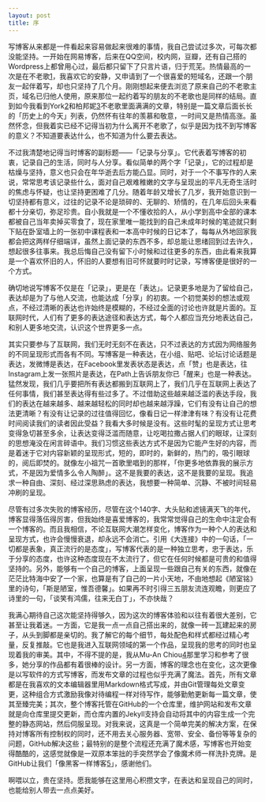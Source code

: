 ```yaml
---
layout: post
title: 序
---
```



写博客从来都是一件看起来容易做起来很难的事情，我自己尝试过多次，可每次都没能坚持。一开始在网易博客，后来在QQ空间，校内网，豆瓣，还有自己搭的Wordpress上都曾用心过，最后都只留下了只言片语，归于荒芜。热情最高的一次是在不老歌[1]，我喜欢它的安静，又申请到了一个很喜爱的短域名，还跟一个朋友一起伴着写，却也只坚持了几个月。刚刚想起来便去浏览了原来自己的不老歌主页，域名已归他人使用，原来那位一起约着写的朋友的不老歌也是同样的结局。直到如今我看到York[2]和柏邦妮[3]不老歌里面满满的文章，特别是一篇文章后面长长的「历史上的今天」列表，仍然怀有往年的羡慕和敬意，一时间又是热情高涨。虽然怀念，但我着实已经不记得当初为什么离开不老歌了，似乎是因为找不到写博客的意义？不知道要表达什么，也不知道为什么要去表达。


不过我清楚地记得当时博客的副标题——「记录与分享」。它代表着写博客的初衷，记录自己的生活，同时与人分享。看似简单的两个字「记录」，它的过程却是枯燥与坚持，意义也只会在年华逝去后方能凸显。同时，对于一个不事写作的人来说，常常思考该记录些什么，面对自己艰难稚嫩的文字与呈现出的平凡无奇生活时的焦虑与怀疑，也让坚持更困难了几分。随着年龄又增长了几岁，我开始意识到一切坚持都有意义，过往的记录不论是琐碎的、无聊的、矫情的，在几年后回头来看都十分亲切，弥足珍贵。自小我就是一个不懂收拾的人，从小学到高中全部的课本都被自己当年卖掉买零食了，现在家里唯一能找到的自己未成年时候的笔迹就只剩下贴在卧室墙上的一张初中课程表和一本高中时候的日记本了，每每从外地回家我都会把这两样仔细端详，虽然上面记录的东西不多，却总能让思绪回到过去许久，想起很多往事来。我总后悔自己没有留下小时候和过往更多的东西，由此看来我算是一个喜欢怀旧的人，怀旧的人要想有旧可怀就要时时记录，写博客便是很好的一个方式。


确切地说写博客不仅是在「记录」，更是在「表达」。记录更多地是为了留给自己，表达却是为了与他人交流，也能达成「分享」的初衷。一个初觉美妙的想法或观点，不经过清晰的表达也许始终是模糊的，不经过全面的讨论也许就是片面的。互联网时代，人们有了更多的表达途径和表达方式，每个人都应当充分地表达自己，和别人更多地交流，认识这个世界更多一点。


其实只要参与了互联网，我们无时无刻不在表达，只不过表达的方式因为网络服务的不同呈现形式而各有不同。写博客是一种表达，在小组、贴吧、论坛讨论话题是表达，发微博是表达，在Facebook里发表状态是表达，点「赞」也是表达，往Instagram上发一张照片是表达，在Path上告诉朋友你已「醒来」也是一种表达。猛然发现，我们几乎要把所有表达都搬到互联网上了，我们几乎在互联网上表达了任何事情，我们甚至表达得有些过多了。不过借助这些越来越泛滥的表达手段，我们的表达在越来越多、越来越轻松的同时却也越来越浮躁，它们有没有让自己的想法更清晰？有没有让记录的过往值得回忆，像看日记一样津津有味？有没有让花费时间阅读我们的读者因此受益？我看大多时候是没有。这些时髦的呈现方式让思考变得急切甚至多余，让表达变得泛滥而随意，让吃喝拉撒占据人们的眼球，让深刻的思想淹没在闲言碎语中。我们习惯这些表达方式不是因为它能产生好的内容，而是着迷于它对内容新颖的呈现形式，短的，即时的，新鲜的，热门的，吸引眼球的，阅后即焚的。就像左小祖咒一首歌里唱到的那样，「你更多地依靠我的展示方式，不是因为爱情多么令人陶醉」。这不是我要的表达，这不是我要的呈现。我追求一种自由、深刻、经过深思熟虑的表达，我想要一种简单、沉静、不被时间轻易冲刷的呈现。


尽管有过多次失败的博客经历，尽管在这个140字、大头贴和滤镜满天飞的年代，博客显得落伍得厉害，但我始终是喜爱博客的，我常常觉得自己的生命中注定会有一个博客的。而且我相信，不论互联网大潮怎样变化，博客作为一种个人的表达和呈现方式，也许会慢慢衰退，却永远不会消亡。引用《大连接》中的一句话，「一切都是表象，真正流行的是态度」，写博客代表的是一种独立思考，忠于表达，乐于分享的态度，也许这种态度现在不太流行了，但它在任何时候都是可贵的和值得坚持的。另外，能够有一个自己的博客，上面呈现一些跟自己有关的东西，就像在茫茫比特海中安了一个家，也算是有了自己的一片小天地，不由地想起《陋室铭》里的诗句，「斯是陋室，惟吾德馨」。如果再不时引得三五朋友流连观瞻，则更应了诗里的一句，「谈笑有鸿儒，往来无白丁」，不亦快哉？


我满心期待自己这次能坚持得够久，因为这次的博客体验和以往有着很大差别，它甚至让我着迷。一方面，它是我一点一点自己搭出来的，就像一砖一瓦建起来的房子，从头到脚都是亲切的。我了解它的每个细节，每处配色和样式都经过精心考量，反复推敲。它也是我进入互联网领域的第一个作品，呈现我的思考的同时也呈现着我的审美。其中，不得不提的是，我从Mu-An Chiou[4]那里学习和参考了很多，她分享的作品都有着很棒的设计。另一方面，博客的理念也在变化，这次更像是以写软件的方式写博客，而发布文章的过程也似乎充满了魔法。首先，所有文章都是在我喜欢的文本编辑器里用Markdown格式写成，并由Git管理每处文章变更，这种组合方式激励我像对待编程一样对待写作，能够勤勉更新每一篇文章，使其至臻完美；其次，整个博客托管在GitHub的一个仓库里，维护网站和发布文章就是向仓库里提交更新，而仓库内置的Jekyll支持会自动将其中的内容生成一个完整的静态网站，然后伺服呈现。对我来说，这真是一个简单完美的解决方案，在保持对博客所有控制权的同时，还不用去关心服务器、宽带、安全、备份等等复杂的问题，GitHub解决这些；最特别的是整个流程还充满了魔术感，写博客也开始变得酷酷的，这感觉就像是一双原本笨拙的手突然学会了像魔术师一样洗扑克牌。是GitHub让我们「像黑客一样博客[5]」，感谢他们。


啊喂以立，贵在坚持。愿我能够在这里用心积攒文字，在表达和呈现自己的同时，也能给别人带去一点点美好。



[1]: http://bulaoge.net
[2]: http://bulaoge.net/?york
[3]: http://bulaoge.net/?bonnie
[4]: http://muan.co
[5]: http://tom.preston-werner.com/2008/11/17/blogging-like-a-hacker.html


